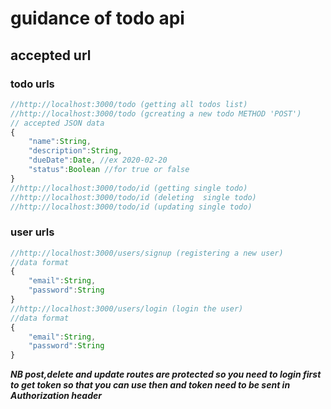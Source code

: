 
# guidance of todo api
## accepted url ##
### todo urls ###
```javascript
//http://localhost:3000/todo (getting all todos list)
//http://localhost:3000/todo (gcreating a new todo METHOD 'POST')
// accepted JSON data
{
    "name":String,
    "description":String,
    "dueDate":Date, //ex 2020-02-20
    "status":Boolean //for true or false
}
//http://localhost:3000/todo/id (getting single todo)
//http://localhost:3000/todo/id (deleting  single todo)
//http://localhost:3000/todo/id (updating single todo)

```
### user urls
```javascript
//http://localhost:3000/users/signup (registering a new user)
//data format
{
    "email":String,
    "password":String
}
//http://localhost:3000/users/login (login the user)
//data format
{
    "email":String,
    "password":String
}
```
***NB post,delete and update routes are protected so you need to login first to get token so that you can use then and token need to be sent in Authorization header***